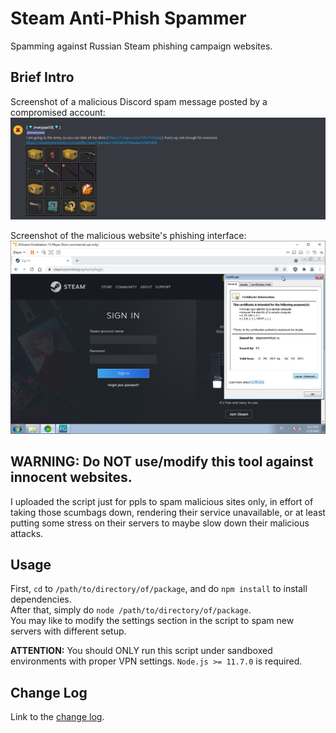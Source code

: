 # Steam Anti-Phish Spammer
Spamming against Russian Steam phishing campaign websites.

## Brief Intro
Screenshot of a malicious Discord spam message posted by a compromised account:
![Discord spam](screenshots/img01.png)

Screenshot of the malicious website's phishing interface:
![Discord spam](screenshots/img02.png)

## WARNING: Do NOT use/modify this tool against innocent websites.
I uploaded the script just for ppls to spam malicious sites only, in effort of taking those scumbags down, rendering their service unavailable, or at least putting some stress on their servers to maybe slow down their malicious attacks.

## Usage
First, `cd` to `/path/to/directory/of/package`, and do `npm install` to install dependencies.  
After that, simply do `node /path/to/directory/of/package`.  
You may like to modify the settings section in the script to spam new servers with different setup.
  
**ATTENTION:** You should ONLY run this script under sandboxed environments with proper VPN settings. `Node.js >= 11.7.0` is required.  
  
## Change Log
Link to the [change log](changelog.md).  
